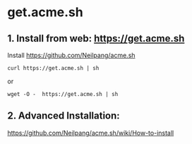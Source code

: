 # get.acme.sh

## 1. Install from web: https://get.acme.sh

Install https://github.com/Neilpang/acme.sh

```
curl https://get.acme.sh | sh

```

or

```
wget -O -  https://get.acme.sh | sh
```

## 2. Advanced Installation:

https://github.com/Neilpang/acme.sh/wiki/How-to-install

